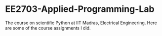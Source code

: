 # EE2703-Applied-Programming-Lab
The course on scientific Python at IIT Madras, Electrical Engineering. Here are some of the course assignments I did. 
